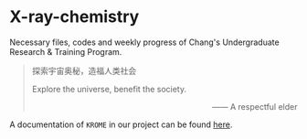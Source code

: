 # X-ray-chemistry

Necessary files, codes and weekly progress of Chang's Undergraduate Research &amp; Training Program.

> 探索宇宙奥秘，造福人类社会
>
> Explore the universe, benefit the society.
>
> <p align = right>—— A respectful elder</p>

A documentation of `KROME` in our project can be found [here](./KROME_documentation).

